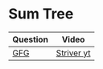 Sum Tree
===


|Question|Video|
|-|-|
|[GFG](https://practice.geeksforgeeks.org/problems/sum-tree/1)|[Striver yt](https://youtu.be/fnmisPM6cVo)|